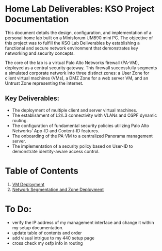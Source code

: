 # Home Lab Deliverables: KSO Project Documentation
This document details the design, configuration, and implementation of a personal home lab built on a Minisforum UM890 mini PC. The objective of this project was to fulfill the KSO Lab Deliverables by establishing a functional and secure network environment that demonstrates key networking and security concepts.

The core of the lab is a virtual Palo Alto Networks firewall (PA-VM), deployed as a central security gateway. This firewall successfully segments a simulated corporate network into three distinct zones: a User Zone for client virtual machines (VMs), a DMZ Zone for a web server VM, and an Untrust Zone representing the internet.

## Key Deliverables:
* The deployment of multiple client and server virtual machines.
* The establishment of L2/L3 connectivity with VLANs and OSPF dynamic routing.
* The configuration of fundamental security policies utilizing Palo Alto Networks' App-ID and Content-ID features.
* The onboarding of the PA-VM to a centralized Panorama management server.
* The implementation of a security policy based on User-ID to demonstrate identity-aware access control.

# Table of Contents
1. [VM Deployment](VM_Deplyment.md)
2. [Network Segmentation and Zone Deployment](Segmentation_Zones.md)

# To Do:
* verify the IP address of my management interface and change it within my setup documentation.
* update table of contents and order
* add visual intrigue to my 440 setup page
* cross check my osfp info in routing
